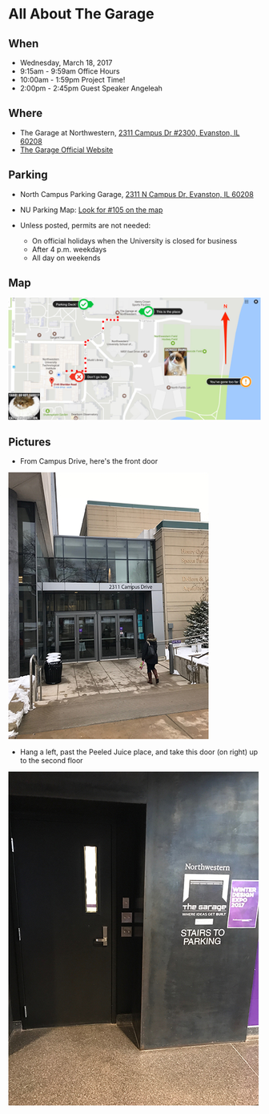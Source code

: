 # All About The Garage

## When

* Wednesday, March 18, 2017
* 9:15am - 9:59am Office Hours
* 10:00am - 1:59pm Project Time!
* 2:00pm - 2:45pm Guest Speaker Angeleah

## Where

* The Garage at Northwestern, [2311 Campus Dr #2300, Evanston, IL 60208](https://goo.gl/maps/KxWbZ5fxp3E2)
* [The Garage Official Website](https://thegarage.northwestern.edu/about/the-garage/)

## Parking

* North Campus Parking Garage, [2311 N Campus Dr, Evanston, IL 60208](https://goo.gl/maps/dDootfsZvQt)
* NU Parking Map: [Look for #105 on the map](http://www.northwestern.edu/transportation-parking/evanston-parking/parking-map/index.html)

* Unless posted, permits are not needed:
  * On official holidays when the University is closed for business
  * After 4 p.m. weekdays
  * All day on weekends

## Map

![alt text][map]

## Pictures

* From Campus Drive, here's the front door

![alt text][entrance]

* Hang a left, past the Peeled Juice place, and take this door (on right) up to the second floor

![alt text][doorway]

[map]: https://github.com/wrburgess/garage-directions/blob/master/assets/images/how_to_get_to_the_garage.png "How to Get to the Garage Map"

[entrance]: https://github.com/wrburgess/garage-directions/blob/master/assets/images/2311_Campus_Drive_Entrance.jpg "Building Entrance"

[doorway]: https://github.com/wrburgess/garage-directions/blob/master/assets/images/Stairway_to_Garage.jpg "Stairway to The Garage"
